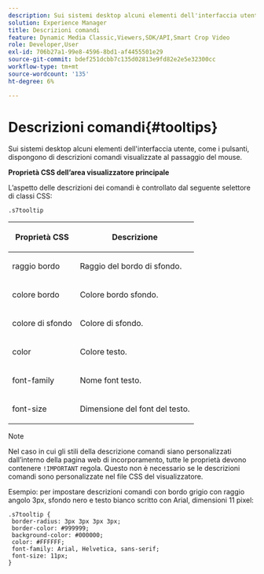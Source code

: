 ```yaml
---
description: Sui sistemi desktop alcuni elementi dell'interfaccia utente, come i pulsanti, dispongono di descrizioni comandi visualizzate al passaggio del mouse.
solution: Experience Manager
title: Descrizioni comandi
feature: Dynamic Media Classic,Viewers,SDK/API,Smart Crop Video
role: Developer,User
exl-id: 706b27a1-99e8-4596-8bd1-af4455501e29
source-git-commit: bdef251dcbb7c135d02813e9fd82e2e5e32300cc
workflow-type: tm+mt
source-wordcount: '135'
ht-degree: 6%

---
```


# Descrizioni comandi{#tooltips}

Sui sistemi desktop alcuni elementi dell&#39;interfaccia utente, come i pulsanti, dispongono di descrizioni comandi visualizzate al passaggio del mouse.

<!--<a id="section_061E550C1C1D4DB2BD663A898895B38C"></a>-->

**Proprietà CSS dell’area visualizzatore principale**

L’aspetto delle descrizioni dei comandi è controllato dal seguente selettore di classi CSS:

```
.s7tooltip
```

<table id="table_94EE3F5BBE4547C0B4943471CEE7EDE4"> 
 <thead> 
  <tr> 
   <th colname="col1" class="entry"> <p> Proprietà CSS </p> </th> 
   <th colname="col2" class="entry"> <p>Descrizione </p> </th> 
  </tr> 
 </thead>
 <tbody> 
  <tr> 
   <td colname="col1"> <p> <span class="codeph"> raggio bordo </span> </p> </td> 
   <td colname="col2"> <p> Raggio del bordo di sfondo. </p> </td> 
  </tr> 
  <tr> 
   <td colname="col1"> <p> <span class="codeph"> colore bordo </span> </p> </td> 
   <td colname="col2"> <p> Colore bordo sfondo. </p> </td> 
  </tr> 
  <tr> 
   <td colname="col1"> <p> <span class="codeph"> colore di sfondo </span> </p> </td> 
   <td colname="col2"> <p> Colore di sfondo. </p> </td> 
  </tr> 
  <tr> 
   <td colname="col1"> <p> <span class="codeph"> color </span> </p> </td> 
   <td colname="col2"> <p>Colore testo. </p> </td> 
  </tr> 
  <tr> 
   <td colname="col1"> <p> <span class="codeph"> font-family </span> </p> </td> 
   <td colname="col2"> <p>Nome font testo. </p> </td> 
  </tr> 
  <tr> 
   <td colname="col1"> <p> <span class="codeph"> font-size </span> </p> </td> 
   <td colname="col2"> <p>Dimensione del font del testo. </p> </td> 
  </tr> 
 </tbody> 
</table>

>[!NOTE]
>
>Nel caso in cui gli stili della descrizione comandi siano personalizzati dall’interno della pagina web di incorporamento, tutte le proprietà devono contenere `!IMPORTANT` regola. Questo non è necessario se le descrizioni comandi sono personalizzate nel file CSS del visualizzatore.

Esempio: per impostare descrizioni comandi con bordo grigio con raggio angolo 3px, sfondo nero e testo bianco scritto con Arial, dimensioni 11 pixel:

```
.s7tooltip { 
 border-radius: 3px 3px 3px 3px; 
 border-color: #999999; 
 background-color: #000000; 
 color: #FFFFFF; 
 font-family: Arial, Helvetica, sans-serif; 
 font-size: 11px; 
}
```
